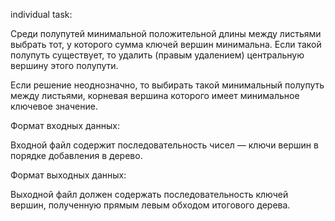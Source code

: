 individual task:

Среди полупутей минимальной положительной длины между листь­ями выбрать тот, у которого сумма ключей вершин минимальна. Если такой полупуть существует, то удалить (правым удалением) центральную вершину этого полупути.

Если решение неоднозначно, то выбирать такой минимальный полупуть между листьями, корневая вершина которого имеет минимальное ключевое значение.

Формат входных данных:

Входной файл содержит последовательность чисел — ключи вершин в порядке добавления в дерево.

Формат выходных данных:

Выходной файл должен содержать последовательность ключей вершин, полученную прямым левым обходом итогового дерева.
